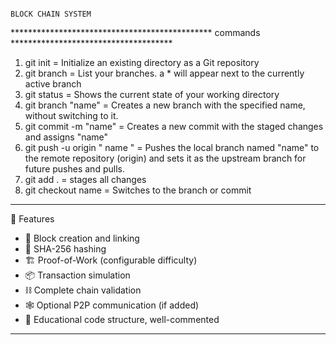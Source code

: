                                                                           BLOCK CHAIN SYSTEM

**********************************************  commands  *************************************

1) git init = Initialize an existing directory as a Git repository
2) git branch = List your branches. a * will appear next to the currently active branch
3) git status =  Shows the current state of your working directory
4) git branch  "name" = Creates a new branch with the specified name, without switching to it.
5) git commit -m "name" =  Creates a new commit with the staged changes and assigns "name"
6) git push -u origin " name " = Pushes the local branch named "name" to the remote repository  (origin) and sets it as the upstream branch for future pushes and pulls.
7) git add .  = stages all changes
8) git checkout name = Switches to the branch or commit

************************************************************************************************

 🚀 Features

- 🧱 Block creation and linking
- 🔐 SHA-256 hashing
- 🏗 Proof-of-Work (configurable difficulty)
- 📦 Transaction simulation
- ⛓ Complete chain validation
- 🕸 Optional P2P communication (if added)
- 📘 Educational code structure, well-commented

************************************************************************************************
